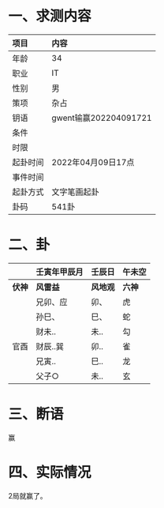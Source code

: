 # 一、求测内容

| 项目     | 内容                  |
| :------- | :-------------------- |
| 年龄     | 34                    |
| 职业     | IT                    |
| 性别     | 男                    |
| 策项     | 杂占                  |
| 钥语     | gwent输赢202204091721 |
| 条件     |                       |
| 时限     |                       |
| 起卦时间 | 2022年04月09日17点    |
| 事件时间 |                       |
| 起卦方式 | 文字笔画起卦          |
| 卦码     | 541卦                 |

# 二、卦

|                | 壬寅年甲辰月     | 壬辰日           | 午未空         |
| :------------- | :--------------- | :--------------- | :------------- |
| **伏神** | **风雷益** | **风地观** | **六神** |
|                | 兄卯、应         | 卯、             | 虎             |
|                | 孙巳、           | 巳、             | 蛇             |
|                | 财未..           | 未..             | 勾             |
| 官酉           | 财辰..巽         | 卯..             | 雀             |
|                | 兄寅..           | 巳..             | 龙             |
|                | 父子○           | 未..             | 玄             |

# 三、断语

赢

# 四、实际情况

2局就赢了。
